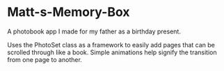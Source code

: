Matt-s-Memory-Box
=================

A photobook app I made for my father as a birthday present.

Uses the PhotoSet class as a framework to easily add pages that can be scrolled through like a book.  Simple animations help signify the transition from one page to another.
